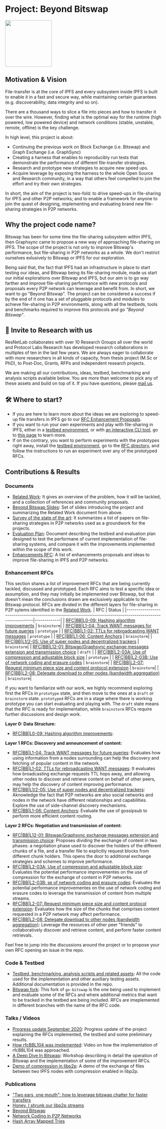 # Project: Beyond Bitswap

<p align="left">
  <a href="https://github.com/protocol/ResNetLab" title="ResNetLab">
    <img src="https://research.protocol.ai/images/resnetlab/resnetlab_logo_blue.svg" width="150" />
  </a>
</p>

## Motivation & Vision

File-transfer is at the core of IPFS and every subsystem inside IPFS is built to enable it in a fast and secure way, while maintaining certain guarantees (e.g. discoverability, data integrity and so on).

There are a thousand ways to slice a file into pieces and how to transfer it over the wire. However, finding what is the optimal way for the runtime (high powered, low powered device) and network conditions (stable, unstable, remote, offline) is the key challenge.

In high level, this project is about:
* Continuing the previous work on Block Exchange (i.e. Bitswap) and Graph Exchange (i.e. GraphSync)
* Creating a harness that enables to reproducibly run tests that demonstrate the performance of different file-transfer strategies.
* Research and prototype new strategies to acquire new speed ups.
* Acquire leverage by exposing the harness to the whole Open Source and Research community, in a way that others feel compelled to join the effort and try their own strategies.

In short, the aim of the project is two-fold: to drive speed-ups in file-sharing for IPFS and other P2P networks; and to enable a framework for anyone to join the quest of designing, implementing and evaluating brand new file-sharing strategies in P2P networks. 

## Why the project code name?

Bitswap has been for some time the file-sharing subsystem within IPFS, then Graphsync came to propose a new way of approaching file-sharing on IPFS. The scope of the project is not only to improve Bitswap's performance, but file-sharing in P2P networks as a whole. We don't restrict ourselves exlusively to Bitswap or IPFS for our exploration.

Being said that, the fact that IPFS had an infrastructure in place to start testing our ideas, and Bitswap being its file-sharing module, made us start our initial explorations over Bitswap and IPFS, but our aim is to go way farther and improve file-sharing performance with new protocols and proposals every P2P network can leverage and benefit from. In short, we want to go "Beyond Bitswap". The project can be considered a success if by the end of it one has a set of pluggable protocols and modules to achieve file-sharing in P2P environments, along with all the testbeds, tools and benchmarks required to improve this protocols and go _"Beyond Bitswap"_.

## 💌 Invite to Research with us

ResNetLab collaborates with over 10 Research Groups all over the world and Protocol Labs Research has developed research collaborations in multiples of ten in the last few years. We are always eager to collaborate with more researchers in all kinds of capacity, from thesis project (M.Sc or PhD), to Post-Doc, Grants, RFPs and independent research projects.

We are making all our contributions, ideas, testbed, benchmarking and analysis scripts available below. You are more than welcome to pick any of these assets and build on top of it. If you have questions, please [mail us](mailto:resnetlab@protocol.ai).

## 🛠️ Where to start?
* If you are here to learn more about the ideas we are exploring to speed-up file transfers in IPFS go to our [RFC Enhancement Proposals](#Enhancement-RFCs).
* If you want to run your own experiments and play with file-sharing in IPFS, either in a [testbed environment](./testbed/testbed), or with [an interactive CLI tool](./testbed/probe), go to [this page](./testbed) to learn more.
* If on the contrary, you want to perform experiments with the prototypes right away, install the [testbed environment](./testbed/testbed), go to the [RFC directory](./testbed), and follow the instructions to run an experiment over any of the prototyped RFCs. 

## Contributions & Results

### Documents

* [Related Work](https://docs.google.com/document/d/14AE8OJvSpkhguq2k1Gfc9h0JvorvLgOUSVrj3CnOkQk/edit#heading=h.nxkc23tlbqhl): It gives an overview of the problem, how it will be tackled, and a collection of references and community proposals.
* [Beyond Bitswap Slides](https://docs.google.com/presentation/d/18_aRTye2t6Xs_VhKwEbhvCYYu9ePaLgamIrJkpUDtfY/edit?usp=sharing): Set of slides introducing the project and summarizing the Related Work document from above. <!-- These slides were used to introduce the project in the following [talk](???). -->
* [Survey of the state of the art](https://docs.google.com/document/d/172q0EQFPDrVrWGt5TiEj2MToTXIor4mP1gCuKv4re5I/edit?usp=sharing): It summarizes a list of papers on file-sharing strategies in P2P networks used as a groundwork for the projects.
* [Evaluation Plan](https://docs.google.com/document/d/1LYs3WDCwpkrBdfrnB_LE0xsxdMCIhXdCchIkbzZc8OE/edit#heading=h.nxkc23tlbqhl): Document describing the testbed and evaluation plan designed to test the performane of current implementation of file-sharing systems, and compare it with the improvements implemented within the scope of this work.
* [Enhancements RFC](#enhancements-rfcs): A list of enhancements proposals and ideas to improve file-sharing in IPFS and P2P networks.<!-- * [Test Results](https://docs.google.com/document/d/1zPpgnr9ykJr5PAvShJBGhKKRDRbsglb00MPc5eVEU4Q/edit#): This document collects the results of the tests performed in the scope of the project. -->

### Enhancement RFCs
This section shares a list of improvement RFCs that are being currently tackled, discussed and prototyped. Each RFC aims to test a specific idea or assumption, and they may initially be implemented over Bitswap, but that doesn't mean the conclusions drawn are exclusively applicable to the Bitswap protocol. RFCs are divided in the different layers for file-sharing in P2P sytems identified in the [Related Work](https://docs.google.com/document/d/14AE8OJvSpkhguq2k1Gfc9h0JvorvLgOUSVrj3CnOkQk/edit#heading=h.nxkc23tlbqhl).
| RFC                                                                                                         | Status      |
|-------------------------------------------------------------------------------------------------------------|-------------|
| [RFC\|BB\|L0-09: Hashing algorithm improvements](./RFC/rfcBBL009)                                             | `brainstorm`|
| [RFC\|BB\|L1-04: Track WANT messages for future queries](./RFC/rfcBBL104)                                  | `prototype` |
| [RFC\|BB\|L1-02: TTLs for rebroadcasting WANT messages](./RFC/rfcBBL102)                                   | `prototype` |
| [RFC\|BB\|L1-06: Content Anchors](https://github.com/protocol/ResNetLab/issues/6)                             | `brainstorm`|
| [RFC\|BB\|L1/2-05: Use of super nodes and decentralized trackers](./RFC/rfcBBL1205)                        | `brainstorm`|
| [RFC\|BB\|L12-01: Bitswap/Graphsync exchange messages extension and transmission choice](./RFC/rfcBBL1201) | `draft`     |
| [RFC\|BB\|L2-03A: Use of compression and adjustable block size](./RFC/rfcBBL203A)                          | `prototype` |
| [RFC\|BB\|L2-03B: Use of network coding and erasure codes](./RFC/rfcBBL203B)                               | `brainstorm`|
| [RFC\|BB\|L2-07: Request minimum piece size and content protocol extension](./RFC/rfcBBL207)               | `brainstorm`|
| [RFC\|BB\|L2-08: Delegate download to other nodes (bandwidth aggregation)](./RFC/rfcBBL208)                | `brainstorm`|


If you want to familiarize with our work, we highly recommend exploring first the RFCs in `prototype` state, and then move to the ones at a `draft` or `brainstorm` state. `prototyped` RFCs are in a stage where there is working prototype you can start evaluating and playing with. The `draft` state means that the RFC is ready for implementation, while `brainstorm` RFCs require further discussions and design work.



**Layer 0: Data Structure:**
* [RFC|BB|L0-09: Hashing algorithm improvements](./RFC/rfcBBL009):

**Layer 1 RFCs: Discovery and announcement of content:**
* [RFC|BB|L1-04: Track WANT messages for future queries](./RFC/rfcBBL104): Evaluates how using information from a nodes surrounding can help the discovery and fetching of popular content in the network. 
* [RFC|BB|L1-02: TTLs for rebroadcasting WANT messages](./RFC/rfcBBL102): It evaluates how broadcasting exchange requests TTL hops away, and allowing other nodes to discover and retrieve content on behalf of other peers, may help the discovery of content improving performance.
* [RFC|BB|L1/2-05: Use of super nodes and decentralized trackers](./RFC/rfcBBL1205): Aknowledge the fact that P2P networks are also social networks and nodes in the network have different relationships and capabilities. Explore the use of side-channel discovery mechanisms.
* [RFC|BB|L1-06: Content Anchors](https://github.com/protocol/ResNetLab/issues/6): Evaluate the use of gossipsub to perform more efficient content routing.

**Layer 2 RFCs: Negotiation and transmission of content:**
* [RFC|BB|L12-01: Bitswap/Graphsync exchange messages extension and transmission choice](./RFC/rfcBBL1201): Proposes dividing the exchange of content in two phases: a negotiation phase used to discover the holders of the different chunks of a file, and a transfer file to explicitly request blocks from different chunk holders. This opens the door to additional exchange strategies and schemes to improve performance.
* [RFC|BB|L2-03A: Use of compression and adjustable block size](./RFC/rfcBBL203A): Evaluates the potential performance improvementes on the use of compression for the exchange of content in P2P networks.
* [RFC|BB|L2-03B: se of network coding and erasure codes](./RFC/rfcBBL203B): Evaluates the potential performance improvementes on the use of network coding and erasure codes to leverage the transmission of content from multiple streams.
* [RFC|BB|L2-07: Request minimum piece size and content protocol extension](./RFC/rfcBBL207): Evaluates how the size of the chunks that comprises content requested in a P2P network may affect performance.
* [RFC|BB|L2-08: Delegate download to other nodes (bandwidth aggregation)](./RFC/rfcBBL208): Leverage the resources of other peer "friends" to collaboratively discover and retrieve content, and perform faster content retrievals.

Feel free to jump into the discussions around the project or to propose your own RFC opening an issue in the repo.

### Code & Testbed

* [Testbed, benchmarking, analysis scripts and related assets](./testbed): All the code used for the implementation and other auxiliary testing assets. Additional documentation is provided in the repo.
* [Bitswap fork](https://github.com/adlrocha/go-bitswap): This fork of `go-bitswap` is the one being used to implement and evaluate some of the RFCs and where additional metrics that want to be tracked in the testbed are being included. RFCs are imeplemented in different branches with the name of the RFC code.

### Talks / Videos

<!-- * [Introduction to Beyond Bitswap project](??): Introductory talk to show the initial work and motivate the project. -->
* [Progress update September 2020](https://drive.google.com/file/d/1vUWnfQMIqz9hoqWB941vbzqkP16-_ydd/view?usp=sharing): Progress update of the project explaining the RFCs implemented, the testbed and some preliminary results.
* [How rfcBBL104 was implemented](https://drive.google.com/file/d/1YS3RoNdeeG1vauJpfvHvKUQzPHr97eHF/view?usp=sharingg): Video on how the implementation of rfcBBL104 was approached. 
* [A Deep Dive In Bitswap](https://drive.google.com/file/d/1jgTOFFtRL0UYeDk98NHoNlEuujBaK08b/view?usp=sharing): Workshop describing in detail the operation of Bitswap and the implementation of some of the improvement RFCs.
* [Demo of compression in libp2p](https://drive.google.com/file/d/1YcemfkS5ZNnH66-tTGmerNrgrsW-bbpD/view?usp=sharing): A demo of the exchange of files between two IPFS nodes with compression enabled in libp2p.

### Publications
* ["Two ears, one mouth": how to leverage bitswap chatter for faster transfers](https://research.protocol.ai/blog/2020/two-ears-one-mouth-how-to-leverage-bitswap-chatter-for-faster-transfers/)
* [Honey, I shrunk our libp2p streams](https://research.protocol.ai/blog/2020/honey-i-shrunk-our-libp2p-streams/)
* [Beyond Bitswap](https://adlrocha.substack.com/p/adlrocha-beyond-bitswap-i)
* [Network Coding in P2P Networks](https://adlrocha.substack.com/p/adlrocha-network-coding-in-p2p-networks)
* [Hash Array Mapped Tries](https://adlrocha.substack.com/p/adlrocha-hash-array-mapped-tries)